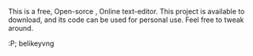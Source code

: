 This is a free, Open-sorce , Online text-editor.
This project is available to download, and its code can be used for personal use.
Feel free to tweak around.


:P;
belikeyvng

